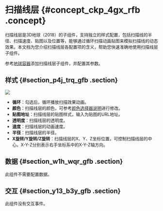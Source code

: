 # 扫描线层 {#concept_ckp_4gx_rfb .concept}

扫描线层是3D地球（2018）的子组件，支持独立的样式配置，包括扫描线的半径、扫描速度、贴图以及位置等，能够通过循环扫描动画贴图来模拟扫描线的动态效果。本文档为您介绍扫描线层各配置项的含义，帮助您快速准确地使用扫描线层子组件。

参考[地球容器](cn.zh-CN/用户指南/组件指南/3D地球（2018）/地球容器.md#)添加扫描线层子组件，并配置其参数。

## 样式 {#section_p4j_trq_gfb .section}

![](http://static-aliyun-doc.oss-cn-hangzhou.aliyuncs.com/assets/img/41735/155745570721728_zh-CN.png)

-   **循环**：勾选后，循环播放扫描效果动画。
-   **颜色**：扫描线层的颜色，可参考[颜色选择器说明](cn.zh-CN/用户指南/管理组件/设置组件样式/配置项说明.md#section_kdw_vj4_t2b)进行修改。
-   **贴图地址**：扫描线层的贴图样式，输入为贴图的URL地址。
-   **透明度**：扫描线层的透明度。
-   **速度**：扫描线层的动画速度。
-   **半径**：扫描线层的半径。
-   **X旋转/Y旋转/Z旋转**：扫描线层的X、Y、Z坐标位置，可控制扫描线层的中心。X-Y-Z分别表示右手坐标系中的X-Y-Z轴方向。

## 数据 {#section_w1h_wqr_gfb .section}

此组件不需要配置数据。

## 交互 {#section_y13_b3y_gfb .section}

此组件没有交互事件。

